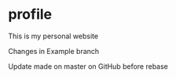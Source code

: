 # profile

This is my personal website

Changes in Example branch

Update made on master on GitHub before rebase

